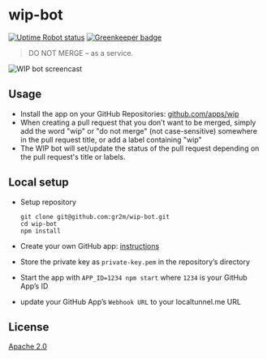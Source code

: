 # wip-bot

[![Uptime Robot status](https://img.shields.io/uptimerobot/status/m779429441-a6394a1f5546b634ac6b52f8.svg)](https://stats.uptimerobot.com/Dq46zf6PY) [![Greenkeeper badge](https://badges.greenkeeper.io/gr2m/wip-bot.svg)](https://greenkeeper.io/)

> DO NOT MERGE – as a service.

![WIP bot screencast](assets/wip.gif)

## Usage

- Install the app on your GitHub Repositories: [github.com/apps/wip](https://github.com/apps/wip)
- When creating a pull request that you don’t want to be merged, simply add the
  word "wip" or "do not merge" (not case-sensitive) somewhere in the pull request title,
  or add a label containing "wip"
- The WIP bot will set/update the status of the pull request depending on the
  pull request's title or labels.

## Local setup

- Setup repository

  ```
  git clone git@github.com:gr2m/wip-bot.git
  cd wip-bot
  npm install
  ```
- Create your own GitHub app: [instructions](https://probot.github.io/docs/development/#configure-a-github-app)
- Store the private key as `private-key.pem` in the repository’s directory
- Start the app with `APP_ID=1234 npm start` where `1234` is your GitHub App’s ID
- update your GitHub App’s `Webhook URL` to your localtunnel.me URL

## License

[Apache 2.0](LICENSE)
